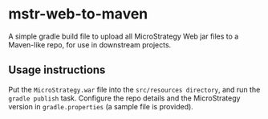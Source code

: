 # mstr-web-to-maven

A simple gradle build file to upload all MicroStrategy Web jar files to a Maven-like repo, for use in downstream projects.

## Usage instructions

Put the `MicroStrategy.war` file into the `src/resources directory`, and run the `gradle publish` task. Configure the repo details and the MicroStrategy version in `gradle.properties` (a sample file is provided).